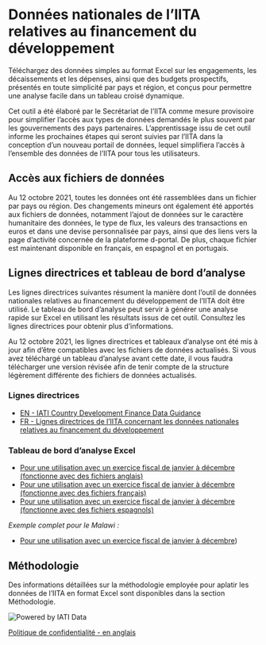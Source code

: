 # Données nationales de l’IITA relatives au financement du développement

Téléchargez des données simples au format Excel sur les engagements, les décaissements et les dépenses, ainsi que des budgets prospectifs, présentés en toute simplicité par pays et région, et conçus pour permettre une analyse facile dans un tableau croisé dynamique.

Cet outil a été élaboré par le Secrétariat de l’IITA comme mesure provisoire pour simplifier l’accès aux types de données demandés le plus souvent par les gouvernements des pays partenaires. L’apprentissage issu de cet outil informe les prochaines étapes qui seront suivies par l’IITA dans la conception d’un nouveau portail de données, lequel simplifiera l’accès à l’ensemble des données de l’IITA pour tous les utilisateurs.

## Accès aux fichiers de données

Au 12 octobre 2021, toutes les données ont été rassemblées dans un fichier par pays ou région. Des changements mineurs ont également été apportés aux fichiers de données, notamment l’ajout de données sur le caractère humanitaire des données, le type de flux, les valeurs des transactions en euros et dans une devise personnalisée par pays, ainsi que des liens vers la page d’activité concernée de la plateforme d-portal. De plus, chaque fichier est maintenant disponible en français, en espagnol et en portugais.

<DownloadFile />

## Lignes directrices et tableau de bord d’analyse

Les lignes directrices suivantes résument la manière dont l’outil de données nationales relatives au financement du développement de l’IITA doit être utilisé. Le tableau de bord d’analyse peut servir à générer une analyse rapide sur Excel en utilisant les résultats issus de cet outil. Consultez les lignes directrices pour obtenir plus d’informations.

Au 12 octobre 2021, les lignes directrices et tableaux d’analyse ont été mis à jour afin d’être compatibles avec les fichiers de données actualisés. Si vous avez téléchargé un tableau d’analyse avant cette date, il vous faudra télécharger une version révisée afin de tenir compte de la structure légèrement différente des fichiers de données actualisés.

### Lignes directrices

* [EN - IATI Country Development Finance Data Guidance](/IATI%20CDFD%20Guidance_v2_EN.pdf)
* [FR - Lignes directrices de l’IITA concernant les données nationales
relatives au financement du développement](/IATI%20CDFD%20Guidance_v2_FR.pdf)

### Tableau de bord d’analyse Excel

* [Pour une utilisation avec un exercice fiscal de janvier à décembre (fonctionne avec des fichiers anglais)](/v2%20IATI%20CDFD%20Analysis%20Dashboard_Jan-Dec.xlsx)
* [Pour une utilisation avec un exercice fiscal de janvier à décembre (fonctionne avec des fichiers français)](/v2%20IATI%20CDFD%20Analysis%20Dashboard_Jan-Dec_FR.xlsx)
* [Pour une utilisation avec un exercice fiscal de janvier à décembre (fonctionne avec des fichiers espagnols)](/v2%20IATI%20CDFD%20Analysis%20Dashboard_Jan-Dec_ES.xlsx)

_Exemple complet pour le Malawi :_

* [Pour une utilisation avec un exercice fiscal de janvier à décembre](/v2%20IATI%20CDFD%20Analysis%20Dashboard_Jan-Dec_Malawi%20Example.xlsx))

## Méthodologie
Des informations détaillées sur la méthodologie employée pour aplatir les données de l’IITA en format Excel sont disponibles dans la section Méthodologie.

<p class="center-logo">
	<img src="/powered-by-iati.png" alt="Powered by IATI Data" />
</p>

[Politique de confidentialité - en anglais](https://iatistandard.org/en/privacy-policy/)